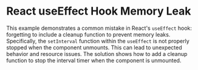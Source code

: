 # React useEffect Hook Memory Leak
This example demonstrates a common mistake in React's `useEffect` hook: forgetting to include a cleanup function to prevent memory leaks.  Specifically, the `setInterval` function within the `useEffect` is not properly stopped when the component unmounts. This can lead to unexpected behavior and resource issues. The solution shows how to add a cleanup function to stop the interval timer when the component is unmounted. 